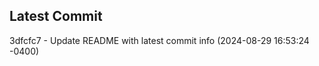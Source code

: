 
## Latest Commit
3dfcfc7 - Update README with latest commit info (2024-08-29 16:53:24 -0400) <Yunxi-Zhou>
